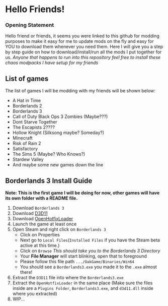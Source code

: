 # Hello Friends!

### Opening Statement

Hello friend or friends, it seems you were linked to this github for modding purposes to make it easy for me to update mods on the fly and easy for YOU to download them whenever you need them.
Here I will give you a step by step guide on how to download/install/run all the mods I put together for us. *Anyone that happens to run into this repository feel free to install these chaos modpacks I have setup for my friends*

## List of games

The list of games I will be modding with my friends will be shown below:

* A Hat in Time
* Borderlands 2
* Borderlands 3
* Call of Duty Black Ops 3 Zombies (Maybe???)
* Dont Starve Together
* The Escapists 2????
* Hollow Knight (Silksong maybe? Someday?)
* Minecraft
* Risk of Rain 2
* Satisfactory
* The Sims 5 (Maybe? Who Knows?)
* Stardew Valley
* And maybe some new games down the line

## Borderlands 3 Install Guide

**Note: This is the first game I will be doing for now, other games will have its own folder with a README file.**

1. Download `Borderlands 3`
2. Download [D3D11](https://github.com/FromDarkHell/BL3DX11Injection/releases/download/v1.1.3/D3D11.zip)
3. Download [OpenHotfixLoader](https://github.com/apple1417/OpenHotfixLoader/releases/download/v1.6/OpenHotfixLoader.zip)
4. Launch the game at least once
5. Open Steam and right click on `Borderlands 3`
    - Click on Properties
	- Next go to `Local Files`(`Installed Files` if you have the Steam beta active at this time.)
	- Click on `Browse` *This should take you to the Borderlands 3 Directory*
	- Your **File Manager** will start blinking, open that to foreground
	- Please follow this file path `.../OakGame/Binaries/Win64`
	- You should see a `Borderlands3.exe` you made it to the `.exe` almost there!
6. Extract the `D3D11` file into where the `Borderlands3.exe`
7. Extract the `OpenHotfixLoader` in the same place (Make sure the files inside are a `Plugins Folder`, `Borderlands3.exe`, and `d3d11.dll` inside where you extracted)
8. WIP...